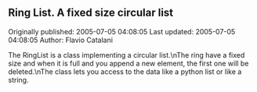 ## Ring List. A fixed size circular list

Originally published: 2005-07-05 04:08:05
Last updated: 2005-07-05 04:08:05
Author: Flavio Catalani

The RingList is a class implementing a circular list.\nThe ring have a fixed size and when it is full and you append a new element, the first one will be deleted.\nThe class lets you access to the data like a python list or like a string.